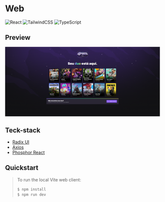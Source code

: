 # Web 

![React](https://img.shields.io/badge/react-%2320232a.svg?style=for-the-badge&logo=react&logoColor=%2361DAFB)
![TailwindCSS](https://img.shields.io/badge/tailwindcss-%2338B2AC.svg?style=for-the-badge&logo=tailwind-css&logoColor=white)
![TypeScript](https://img.shields.io/badge/typescript-%23007ACC.svg?style=for-the-badge&logo=typescript&logoColor=white)

## Preview

<img src="https://github.com/LucasVieiraS/NLW-eSports/blob/main/assets/nlw-esports-web.png?raw=true">

## Teck-stack
- [Radix UI](https://www.radix-ui.com/)
- [Axios](https://axios-http.com/ptbr/docs/intro)
- [Phosphor React](https://phosphoricons.com/)

## Quickstart

>
>To run the local Vite web client:
>```sh
>$ npm install
>$ npm run dev
>```
